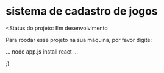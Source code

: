 # sistema de cadastro de jogos

<Status do projeto: Em desenvolvimento

Para roodar esse projeto na sua máquina, por favor digite:

...
node app.js install react
...

;)